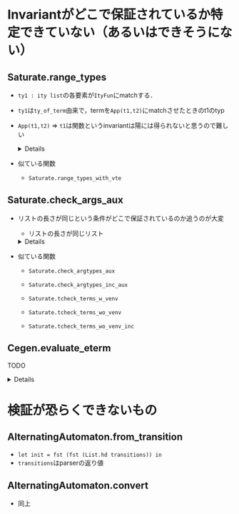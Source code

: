 
Invariantがどこで保証されているか特定できていない（あるいはできそうにない）
==========================================================================

Saturate.range_types
--------------------

  + `ty1 : ity list`の各要素が`ItyFun`にmatchする．
  + `ty1`は`ty_of_term`由来で，termを`App(t1,t2)`にmatchさせたときのt1のtyp
  + `App(t1,t2)` => `t1`は関数というinvariantは陽には得られないと思うので難しい

    <details><><!--{{{-->

    ```ocaml
    let range_types ty1 ty2 =
      List.fold_left
        begin fun ty ity1 ->
          match ity1 with
          | ItyFun(_,ty3,ity)->
              if List.for_all
                  (fun ity3-> List.exists (fun ity2-> subtype ity2 ity3) ty2)
                  ty3
              then add_ity ity ty
              else ty
          | _ -> assert false
        end
        [] ty1
    (* caller *)
    let rec ty_of_term venv term =
      match term with
      | NT(f) -> ty_of_nt f
      | T(a) -> ty_of_t a
      | Var(v) -> ty_of_var venv v
      | App(t1,t2) ->
          let ty1 = ty_of_term venv t1 in
          let ty2 = ty_of_term venv t2 in
          range_types ty1 ty2
    ```

    </details><!--}}}-->


  + 似ている関数
      + `Saturate.range_types_with_vte`

Saturate.check_args_aux
-----------------------

  + リストの長さが同じという条件がどこで保証されているのか追うのが大変
      + リストの長さが同じリスト
          <!-- + TODO ADT.mdに移動したほうがよいか -->

    <details><!--{{{-->

    ```ocaml
    let rec check_args_aux tys terms venv =
      match (tys,terms) with
      | ([], []) -> true
      | (ty::tys', t::terms') ->
          List.for_all (fun ity-> check_term t ity venv) ty
            && check_args_aux tys' terms' venv
      | _ -> assert false
             ^^^^^^^^^^^^ tysとtermsの長さが同じ
    and check_args tys_ity_list terms venv ty =
      match tys_ity_list with
      | [] -> ty
      | (tys,ity)::tys_ity_list' ->
          if check_args_aux tys terms venv
             ^^^^^^^^^^^^^^
          then
            (if !Flags.merge_vte then
               let ty' = List.filter (fun ity1->not(eq_ity ity ity1)) ty in
               let tys_ity_list'' =
                 List.filter (fun (_,ity1)->not(eq_ity ity ity1)) tys_ity_list'
               in
               check_args tys_ity_list'' terms venv (ity::ty')
             else
               let ty' = List.filter (fun ity1->not(subtype ity ity1)) ty in
               let tys_ity_list'' =
                 List.filter (fun (_,ity1)->not(subtype ity ity1)) tys_ity_list'
               in
               check_args tys_ity_list'' terms venv (ity::ty')
            )
          else
            check_args tys_ity_list' terms venv ty
    and check_term term ity venv =
      match term with
      | App(_,_) ->
          let (h,terms) = Grammar.decompose_term term in
          let tyss = match_head_ity h venv (List.length terms) ity in
          List.exists (fun tys->check_args_aux tys terms venv) tyss
                                ^^^^^^^^^^^^^^
      | Var(v) -> List.exists (fun ity1 -> subtype ity1 ity) (ty_of_var venv v)
      | T(a) -> let q = codom_of_ity ity in
          List.exists (fun ity1 -> subtype ity1 ity) (ty_of_t_q a q)
      | NT(f) -> let q = codom_of_ity ity in
          List.exists (fun ity1 -> subtype ity1 ity) (ty_of_nt_q f q)

    (* caller *)
    let match_head_ity h venv arity ity =
      match ity with
      | ItyQ(q) ->
          (match h with
             Var(v) ->
               if !num_of_states=1 then
                 let ty = (ty_of_var venv v) in
                 List.map (fun ity1 -> get_argtys arity ity1) ty
               else
                 let ty = List.filter (fun ity1->codom_of_ity ity1=q) (ty_of_var venv v) in
                 List.map (fun ity1 -> get_argtys arity ity1) ty
           | _ ->
               let ty = ty_of_head_q2 h venv q in
               List.map (fun ity1 -> get_argtys arity ity1) ty
          )
      | _ -> (* ItyFun *)
          let q = codom_of_ity ity in
          let ty = List.filter
              (fun ity1 -> subtype (get_range ity1 arity) ity)
              (ty_of_head_q2 h venv q) in
          List.map (fun ity -> get_argtys arity ity) ty
    ```

    </details><!--}}}-->

  + 似ている関数
      + `Saturate.check_argtypes_aux`

      + `Saturate.check_argtypes_inc_aux`

      + `Saturate.tcheck_terms_w_venv`

      + `Saturate.tcheck_terms_wo_venv`

      + `Saturate.tcheck_terms_wo_venv_inc`

Cegen.evaluate_eterm
--------------------

TODO

<details><!--{{{-->

```ocaml
let rec evaluate_eterm eterm env =
  let (h,termss) = decompose_eterm eterm in
  match h with
  | ENT(f,ity,ntyid) ->
      begin try
        let (vte,body) =
          try Hashtbl.find tracetab (f,ity) with Not_found ->
            register_backchain f ity ntyid;
            Hashtbl.find tracetab (f,ity)
        in
        let (vte',body') = rename_vte_eterm vte body in
        let env' = mk_env vte' termss in
        evaluate_eterm body' (env'@env)
      with Not_found -> assert false end
  | ET(a,_aty) ->
      begin try
        let trees = List.map (fun ts -> evaluate_eterms ts env) termss in
        Node(a, trees)
      with Not_found -> assert false end
  | EVar(v,aty) ->
      begin try
        let eterm1 = List.assoc (v,aty) env in
        evaluate_eterm (compose_eterm eterm1 termss) env
       with Not_found -> assert false end
  | ECoerce(aty1,aty2,t) ->
      begin try
        match (aty1,aty2) with
        | (ItyQ(q1),ItyQ(q2)) -> assert (q1=q2); evaluate_eterm t env
        | (ItyFun(_,ty11,aty11), ItyFun(_,ty21,aty21)) ->
            begin match termss with
            | [] -> assert false
            | ts::termss' ->
                let tyterms = List.combine ty21 ts in
                let ts' = List.map (fun aty ->
                    let (aty',t') = List.find (fun (aty',_)->Type.subtype aty' aty) tyterms in
                    if aty=aty' then t' else ECoerce(aty',aty,t')) ty11
                in
                let t1 = if aty11=aty21 then EApp(t,ts') else
                    ECoerce(aty11,aty21,EApp(t,ts'))
                in evaluate_eterm (compose_eterm t1 termss') env
            end
        | _ -> assert false
      with Not_found -> assert false end
  | _ -> assert false
and evaluate_eterms ts env =
  match ts with
  | [] -> Bottom
  | t::ts' ->
      let t1 = evaluate_eterm t env in
      let t2 = evaluate_eterms ts' env in
      merge_tree t1 t2
```

</details><!--}}}-->

検証が恐らくできないもの
========================

AlternatingAutomaton.from_transition
------------------------------------

  + `let init = fst (fst (List.hd transitions)) in`
  + `transitions`はparserの返り値

AlternatingAutomaton.convert
----------------------------

  + 同上

